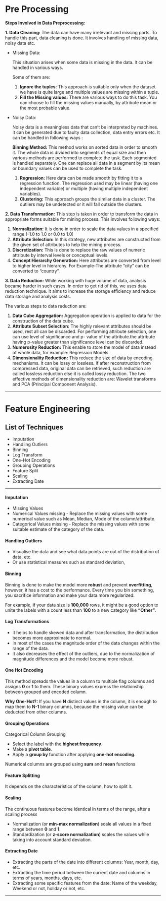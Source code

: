 # Pre Processing

**Steps Involved in Data Preprocessing:**

**1. Data Cleaning:**
The data can have many irrelevant and missing parts. To handle this part, data cleaning is done. It involves handling of missing data, noisy data etc.

- Missing Data:

  This situation arises when some data is missing in the data. It can be handled in various ways.

  Some of them are:

  1. **Ignore the tuples:**
     This approach is suitable only when the dataset we have is quite large and multiple values are missing within a tuple.
  2. **Fill the Missing values:**
     There are various ways to do this task. You can choose to fill the missing values manually, by attribute mean or the most probable value.

- Noisy Data:

  Noisy data is a meaningless data that can’t be interpreted by machines. It can be generated due to faulty data collection, data entry errors etc. It can be handled in following ways :

  **Binning Method:**
  This method works on sorted data in order to smooth it. The whole data is divided into segments of equal size and then various methods are performed to complete the task. Each segmented is handled separately. One can replace all data in a segment by its mean or boundary values can be used to complete the task.

  1. **Regression:**
     Here data can be made smooth by fitting it to a regression function. The regression used may be linear (having one independent variable) or multiple (having multiple independent variables).
  2. **Clustering:**
     This approach groups the similar data in a cluster. The outliers may be undetected or it will fall outside the clusters.

**2. Data Transformation:**
This step is taken in order to transform the data in appropriate forms suitable for mining process. This involves following ways:

1. **Normalization:**
   It is done in order to scale the data values in a specified range (-1.0 to 1.0 or 0.0 to 1.0)
2. **Attribute Selection:**
   In this strategy, new attributes are constructed from the given set of attributes to help the mining process.
3. **Discretization:**
   This is done to replace the raw values of numeric attribute by interval levels or conceptual levels.
4. **Concept Hierarchy Generation:**
   Here attributes are converted from level to higher level in hierarchy. For Example-The attribute “city” can be converted to “country”.

**3. Data Reduction:**
While working with huge volume of data, analysis became harder in such cases. In order to get rid of this, we uses data reduction technique. It aims to increase the storage efficiency and reduce data storage and analysis costs.

The various steps to data reduction are:

1. **Data Cube Aggregation:**
   Aggregation operation is applied to data for the construction of the data cube.
2. **Attribute Subset Selection:**
   The highly relevant attributes should be used, rest all can be discarded. For performing attribute selection, one can use level of significance and p- value of the attribute.the attribute having p-value greater than significance level can be discarded.
3. **Numerosity Reduction:**
   This enable to store the model of data instead of whole data, for example: Regression Models.
4. **Dimensionality Reduction:**
   This reduce the size of data by encoding mechanisms. It can be lossy or lossless. If after reconstruction from compressed data, original data can be retrieved, such reduction are called lossless reduction else it is called lossy reduction. The two effective methods of dimensionality reduction are: Wavelet transforms and PCA (Principal Component Analysis).

---

# Feature Engineering

## List of Techniques

- Imputation
- Handling Outliers
- Binning
- Log Transform
- One-Hot Encoding
- Grouping Operations
- Feature Split
- Scaling
- Extracting Date

---

#### Imputation

* Missing Values
* Numerical Values missing - Replace the missing values with some numerical value such as Mean, Median, Mode of the column/attribute.
* Categorical Values missing - Replace the missing values with some suitable estimate of the category of the data.

#### Handling Outliers

* Visualise the data and see what data points are out of the distribution of data, etc.
* Or use statistical measures such as standard deviation, 

#### Binning

Binning is done to make the model more **robust** and prevent **overfitting**, however, it has a cost to the performance. Every time you bin something, you sacrifice information and make your data more regularized. 

For example, if your data size is **100,000** rows, it might be a good option to unite the labels with a count less than **100** to a new category like **“Other”**.

#### Log Transformations

- It helps to handle skewed data and after transformation, the distribution becomes more approximate to normal.
- In most of the cases the magnitude order of the data changes within the range of the data.
- It also decreases the effect of the outliers, due to the normalization of magnitude differences and the model become more robust.

#### One Hot Encoding

 This method spreads the values in a column to multiple flag columns and assigns **0** or **1** to them. These binary values express the relationship between grouped and encoded column.

**Why One-Hot?:** If you have **N** distinct values in the column, it is enough to map them to **N-1** binary columns, because the missing value can be deducted from other columns.

#### Grouping Operations

Categorical Column Grouping

- Select the label with the **highest frequency**. 
- Make a **pivot table**. 
- Apply a **group by** function after applying **one-hot encoding**. 

Numerical columns are grouped using **sum** and **mean** functions

#### Feature Splitting

It depends on the characteristics of the column, how to split it.

#### Scaling

The continuous features become identical in terms of the range, after a scaling process

* Normalization (or **min-max normalization**) scale all values in a fixed range between **0** and **1**.
* Standardization (or **z-score normalization**) scales the values while taking into account standard deviation.

#### Extracting Date

- Extracting the parts of the date into different columns: Year, month, day, etc.
- Extracting the time period between the current date and columns in terms of years, months, days, etc.
- Extracting some specific features from the date: Name of the weekday, Weekend or not, holiday or not, etc.

---









